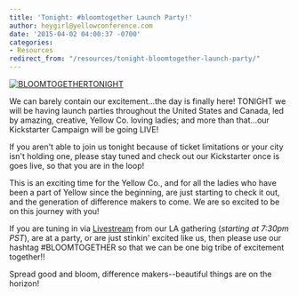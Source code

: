 ```yaml
---
title: 'Tonight: #bloomtogether Launch Party!'
author: heygirl@yellowconference.com
date: '2015-04-02 04:00:37 -0700'
categories:
- Resources
redirect_from: "/resources/tonight-bloomtogether-launch-party/"
---
```


[![BLOOMTOGETHERTONIGHT](http://yellowconference.com/wp-content/uploads/2015/04/BLOOMTOGETHERTONIGHT.jpg)](http://yellowconference.com/wp-content/uploads/2015/04/BLOOMTOGETHERTONIGHT.jpg)

We can barely contain our excitement...the day is finally here! TONIGHT we will be having launch parties throughout the United States and Canada, led by amazing, creative, Yellow Co. loving ladies; and more than that...our Kickstarter Campaign will be going LIVE!

If you aren't able to join us tonight because of ticket limitations or your city isn't holding one, please stay tuned and check out our Kickstarter once is goes live, so that you are in the loop!

This is an exciting time for the Yellow Co., and for all the ladies who have been a part of Yellow since the beginning, are just starting to check it out, and the generation of difference makers to come. We are so excited to be on this journey with you!

If you are tuning in via [Livestream](http://www.ustream.tv/channel/yellow-co) from our LA gathering (_starting at 7:30pm PST_), are at a party, or are just stinkin' excited like us, then please use our hashtag #BLOOMTOGETHER so that we can be one big tribe of excitement together!!

Spread good and bloom, difference makers--beautiful things are on the horizon!
